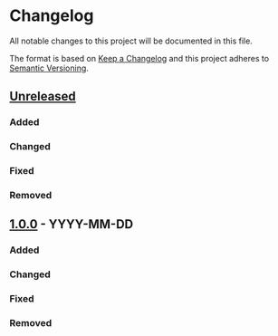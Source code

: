 # Changelog

All notable changes to this project will be documented in this file.

The format is based on [Keep a Changelog](http://keepachangelog.com/) and this project adheres to [Semantic Versioning](http://semver.org/).

## [Unreleased]
### Added
### Changed
### Fixed
### Removed

## [1.0.0] - YYYY-MM-DD
### Added
### Changed
### Fixed
### Removed


[Unreleased]: https://github.com/shopgate/ext-cliplister/compare/v1.0.0...HEAD
[1.0.0]: https://github.com/shopgate/ext-cliplister/compare/v0.0.1...v1.0.0
